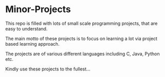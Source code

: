 # Minor-Projects
This repo is filled with lots of small scale programming projects, that are easy to understand.

The main motto of these projects is to focus on learning a lot via project based learning approach.

The projects are of various different languages including C, Java, Python etc.

Kindly use these projects to the fullest...
